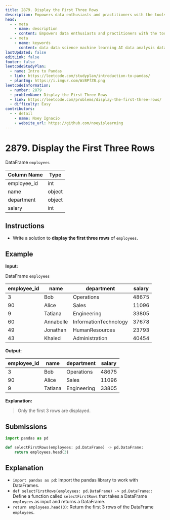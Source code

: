 ```yaml
---
title: 2879. Display the First Three Rows
description: Empowers data enthusiasts and practitioners with the tools and knowledge to unlock the potential of data.
head:
  - - meta
    - name: description
    - content: Empowers data enthusiasts and practitioners with the tools and knowledge to unlock the potential of data.
  - - meta
    - name: keywords
      content: data data science machine learning AI data analysis data-driven data enthusiasts data practitioners
lastUpdated: false
editLink: false
footer: false
leetcodeStudyPlan:
  - name: Intro to Pandas
  - link: https://leetcode.com/studyplan/introduction-to-pandas/
  - planImg: https://i.imgur.com/WzBPfZB.png
leetcodeInformation:
  - number: 2879
  - problemName: Display the First Three Rows
  - link: https://leetcode.com/problems/display-the-first-three-rows/
  - difficulty: Easy
contributors:
  - - detail
    - name: Noey Ignacio
    - website_url: https://github.com/noeyislearning
---
```


# 2879. Display the First Three Rows

DataFrame `employees`

<ScrollableTableContainer>

| Column Name | Type   |
| ----------- | ------ |
| employee_id | int    |
| name        | object |
| department  | object |
| salary      | int    |

</ScrollableTableContainer>

## Instructions

- Write a solution to **display the first three rows** of `employees`.

## Example

**Input:**

DataFrame `employees`

<ScrollableTableContainer>

| employee_id | name      | department            | salary |
| ----------- | --------- | --------------------- | ------ |
| 3           | Bob       | Operations            | 48675  |
| 90          | Alice     | Sales                 | 11096  |
| 9           | Tatiana   | Engineering           | 33805  |
| 60          | Annabelle | InformationTechnology | 37678  |
| 49          | Jonathan  | HumanResources        | 23793  |
| 43          | Khaled    | Administration        | 40454  |

</ScrollableTableContainer>

**Output:**

<ScrollableTableContainer>

| employee_id | name    | department  | salary |
| ----------- | ------- | ----------- | ------ |
| 3           | Bob     | Operations  | 48675  |
| 90          | Alice   | Sales       | 11096  |
| 9           | Tatiana | Engineering | 33805  |

</ScrollableTableContainer>

**Explanation:**

> Only the first 3 rows are displayed.

## Submissions

```python :line-numbers
import pandas as pd

def selectFirstRows(employees: pd.DataFrame) -> pd.DataFrame:
    return employees.head(3)
```

## Explanation

<CustomAccordion title="Python (Pandas)" submitted_by="@noeyislearning" submit_website_url="https://github.com/noeyislearning" :collapsed=false>

- `import pandas as pd`: Import the pandas library to work with DataFrames.
- `def selectFirstRows(employees: pd.DataFrame) -> pd.DataFrame:`: Define a function called `selectFirstRows` that takes a DataFrame `employees` as input and returns a DataFrame.
- `return employees.head(3)`: Return the first 3 rows of the DataFrame `employees`.

</CustomAccordion>

